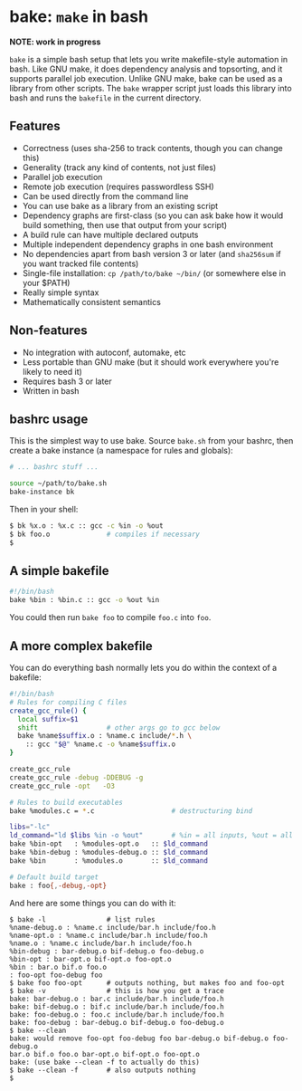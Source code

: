 # bake: `make` in bash
**NOTE: work in progress**

`bake` is a simple bash setup that lets you write makefile-style automation in
bash. Like GNU make, it does dependency analysis and topsorting, and it
supports parallel job execution. Unlike GNU make, bake can be used as a library
from other scripts. The `bake` wrapper script just loads this library into bash
and runs the `bakefile` in the current directory.

## Features
- Correctness (uses sha-256 to track contents, though you can change this)
- Generality (track any kind of contents, not just files)
- Parallel job execution
- Remote job execution (requires passwordless SSH)
- Can be used directly from the command line
- You can use bake as a library from an existing script
- Dependency graphs are first-class (so you can ask bake how it would build
  something, then use that output from your script)
- A build rule can have multiple declared outputs
- Multiple independent dependency graphs in one bash environment
- No dependencies apart from bash version 3 or later (and `sha256sum` if you
  want tracked file contents)
- Single-file installation: `cp /path/to/bake ~/bin/` (or somewhere else in
  your $PATH)
- Really simple syntax
- Mathematically consistent semantics

## Non-features
- No integration with autoconf, automake, etc
- Less portable than GNU make (but it should work everywhere you're likely to
  need it)
- Requires bash 3 or later
- Written in bash

## bashrc usage
This is the simplest way to use bake. Source `bake.sh` from your bashrc, then
create a bake instance (a namespace for rules and globals):

```sh
# ... bashrc stuff ...

source ~/path/to/bake.sh
bake-instance bk
```

Then in your shell:

```sh
$ bk %x.o : %x.c :: gcc -c %in -o %out
$ bk foo.o              # compiles if necessary
$
```

## A simple bakefile
```sh
#!/bin/bash
bake %bin : %bin.c :: gcc -o %out %in
```

You could then run `bake foo` to compile `foo.c` into `foo`.

## A more complex bakefile
You can do everything bash normally lets you do within the context of a
bakefile:

```sh
#!/bin/bash
# Rules for compiling C files
create_gcc_rule() {
  local suffix=$1
  shift                 # other args go to gcc below
  bake %name$suffix.o : %name.c include/*.h \
    :: gcc "$@" %name.c -o %name$suffix.o
}

create_gcc_rule
create_gcc_rule -debug -DDEBUG -g
create_gcc_rule -opt   -O3

# Rules to build executables
bake %modules.c = *.c                   # destructuring bind

libs="-lc"
ld_command="ld $libs %in -o %out"       # %in = all inputs, %out = all outputs
bake %bin-opt   : %modules-opt.o   :: $ld_command
bake %bin-debug : %modules-debug.o :: $ld_command
bake %bin       : %modules.o       :: $ld_command

# Default build target
bake : foo{,-debug,-opt}
```

And here are some things you can do with it:

```
$ bake -l               # list rules
%name-debug.o : %name.c include/bar.h include/foo.h
%name-opt.o : %name.c include/bar.h include/foo.h
%name.o : %name.c include/bar.h include/foo.h
%bin-debug : bar-debug.o bif-debug.o foo-debug.o
%bin-opt : bar-opt.o bif-opt.o foo-opt.o
%bin : bar.o bif.o foo.o
: foo-opt foo-debug foo
$ bake foo foo-opt      # outputs nothing, but makes foo and foo-opt
$ bake -v               # this is how you get a trace
bake: bar-debug.o : bar.c include/bar.h include/foo.h
bake: bif-debug.o : bif.c include/bar.h include/foo.h
bake: foo-debug.o : foo.c include/bar.h include/foo.h
bake: foo-debug : bar-debug.o bif-debug.o foo-debug.o
$ bake --clean
bake: would remove foo-opt foo-debug foo bar-debug.o bif-debug.o foo-debug.o
bar.o bif.o foo.o bar-opt.o bif-opt.o foo-opt.o
bake: (use bake --clean -f to actually do this)
$ bake --clean -f       # also outputs nothing
$
```
